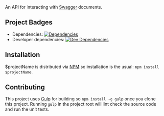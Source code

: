 An API for interacting with [Swagger][swagger] documents.

## Project Badges

* Dependencies: [![Dependencies](https://david-dm.org/apigee-127/djlakjflkdsfj.svg)](https://david-dm.org/bljaflkahdsf)
* Developer dependencies: [![Dev Dependencies](https://david-dm.org/blahblah.svg)](https://david-dm.org/blahdhafdaf#info=devDependencies&view=table)

## Installation

$projectName  is distributed via [NPM][npm] so installation is the usual: `npm install $projectName`.

## Contributing

This project uses [Gulp][gulp] for building so `npm install -g gulp` once you clone this project.  Running `gulp` in the
project root will lint check the source code and run the unit tests.

[gulp]: http://gulpjs.com/
[npm]: https://www.npmjs.org/
[swagger]: http://swagger.io
